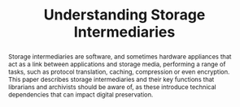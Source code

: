 ---
abstract: 'Storage intermediaries are software, and sometimes hardware appliances
  that act as a link between applications and storage media, performing a range of
  tasks, such as protocol translation, caching, compression or even encryption. This
  paper describes storage intermediaries and their key functions that librarians and
  archivists should be aware of, as these introduce technical dependencies that can
  impact digital preservation.

  '
creators:
- Hockx-Yu, Helen
- Brower, Don
date: null
document_url: https://services.phaidra.univie.ac.at/api/object/o:1424895/download
grand_parent: iPRES
institutions:
- University of Notre Dame
keywords:
- archival storage
- storage gateway
- cloud storage
- tape storage
- digital preservation
- redundancy
- diversification
landing_page_url: https://phaidra.univie.ac.at/o:1424895
language: eng
layout: publication
license: CC BY 4.0 International
notes_url: null
parent: iPRES 2021
presentation_url: null
publication_type: paper
size: 205974
source_name: iPRES
title: Understanding Storage Intermediaries
year: 2021
---